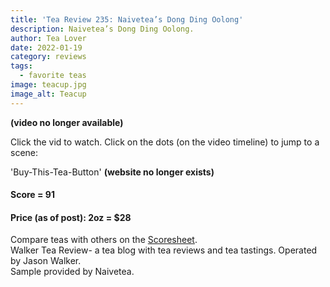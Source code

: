 ```yaml
---
title: 'Tea Review 235: Naivetea’s Dong Ding Oolong'
description: Naivetea’s Dong Ding Oolong.
author: Tea Lover
date: 2022-01-19
category: reviews
tags:
  - favorite teas
image: teacup.jpg
image_alt: Teacup
---
```


**(video no longer available)**

Click the vid to watch. Click on the dots (on the video timeline) to jump to a scene:

'Buy-This-Tea-Button' **(website no longer exists)**

#### Score = 91

#### Price (as of post): 2oz = $28

Compare teas with others on the [Scoresheet](https://web.archive.org/web/20151011040341/http://walkerteareview.com/?page_id=6).  
Walker Tea Review- a tea blog with tea reviews and tea tastings. Operated by Jason Walker.  
Sample provided by Naivetea.
